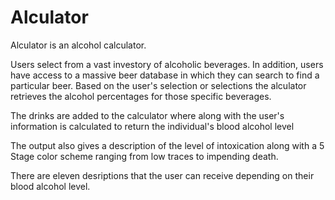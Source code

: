 # Alculator

Alculator is an alcohol calculator. 

Users select from a vast investory of alcoholic beverages. In addition, users have access to a massive beer database in which they can search to find a particular beer. Based on the user's selection or selections the alculator retrieves the alcohol percentages for those specific beverages.

The drinks are added to the calculator where along with the user's information is calculated to return the individual's blood alcohol level

The output also gives a description of the level of intoxication along with a 5 Stage color scheme ranging from low traces to impending death.

There are eleven desriptions that the user can receive depending on their blood alcohol level.
